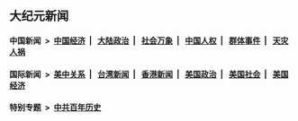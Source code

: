 ## 大纪元新闻

#### 中国新闻 &nbsp;>&nbsp; [中国经济](indexes/ncid283/README.md?06281245) &nbsp;| &nbsp; [大陆政治](indexes/ncid277/README.md?06281245) &nbsp;| &nbsp; [社会万象](indexes/ncid282/README.md?06281245) &nbsp;| &nbsp; [中国人权](indexes/ncid278/README.md?06281245) &nbsp;| &nbsp; [群体事件](indexes/ncid279/README.md?06281245) &nbsp;| &nbsp; [天灾人祸](indexes/ncid280/README.md?06281245)

#### 国际新闻 &nbsp;>&nbsp; [美中关系](indexes/nf1412576/README.md?06281245) &nbsp;| &nbsp; [台湾新闻](indexes/ncid1349361/README.md?06281245) &nbsp;| &nbsp; [香港新闻](indexes/ncid1349362/README.md?06281245) &nbsp;| &nbsp; [美国政治](indexes/ncid1078159/README.md?06281245) &nbsp;| &nbsp; [美国社会](indexes/ncid1078160/README.md?06281245) &nbsp;| &nbsp; [美国经济](indexes/ncid1078158/README.md?06281245)

#### 特别专题 &nbsp;>&nbsp; [中共百年历史](https://github.com/easy2view/epoch-special/blob/master/README.md?06281245)  
